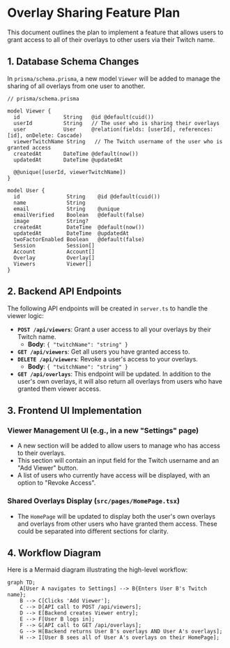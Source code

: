 # Overlay Sharing Feature Plan

This document outlines the plan to implement a feature that allows users to grant access to all of their overlays to other users via their Twitch name.

## 1. Database Schema Changes

In `prisma/schema.prisma`, a new model `Viewer` will be added to manage the sharing of all overlays from one user to another.

```prisma
// prisma/schema.prisma

model Viewer {
  id              String   @id @default(cuid())
  userId          String   // The user who is sharing their overlays
  user            User     @relation(fields: [userId], references: [id], onDelete: Cascade)
  viewerTwitchName String   // The Twitch username of the user who is granted access
  createdAt       DateTime @default(now())
  updatedAt       DateTime @updatedAt

  @@unique([userId, viewerTwitchName])
}

model User {
  id               String    @id @default(cuid())
  name             String
  email            String    @unique
  emailVerified    Boolean   @default(false)
  image            String?
  createdAt        DateTime  @default(now())
  updatedAt        DateTime  @updatedAt
  twoFactorEnabled Boolean   @default(false)
  Session          Session[]
  Account          Account[]
  Overlay          Overlay[]
  Viewers          Viewer[]
}
```

## 2. Backend API Endpoints

The following API endpoints will be created in `server.ts` to handle the viewer logic:

*   **`POST /api/viewers`**: Grant a user access to all your overlays by their Twitch name.
    *   **Body**: `{ "twitchName": "string" }`
*   **`GET /api/viewers`**: Get all users you have granted access to.
*   **`DELETE /api/viewers`**: Revoke a user's access to your overlays.
    *   **Body**: `{ "twitchName": "string" }`
*   **`GET /api/overlays`**: This endpoint will be updated. In addition to the user's own overlays, it will also return all overlays from users who have granted them viewer access.

## 3. Frontend UI Implementation

### Viewer Management UI (e.g., in a new "Settings" page)

*   A new section will be added to allow users to manage who has access to their overlays.
*   This section will contain an input field for the Twitch username and an "Add Viewer" button.
*   A list of users who currently have access will be displayed, with an option to "Revoke Access".

### Shared Overlays Display (`src/pages/HomePage.tsx`)

*   The `HomePage` will be updated to display both the user's own overlays and overlays from other users who have granted them access. These could be separated into different sections for clarity.

## 4. Workflow Diagram

Here is a Mermaid diagram illustrating the high-level workflow:

```mermaid
graph TD;
    A[User A navigates to Settings] --> B{Enters User B's Twitch name};
    B --> C[Clicks 'Add Viewer'];
    C --> D[API call to POST /api/viewers];
    D --> E[Backend creates Viewer entry];
    E --> F[User B logs in];
    F --> G[API call to GET /api/overlays];
    G --> H[Backend returns User B's overlays AND User A's overlays];
    H --> I[User B sees all of User A's overlays on their HomePage];